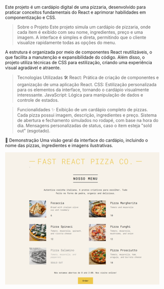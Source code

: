 Este projeto é um cardápio digital de uma pizzaria, desenvolvido para praticar conceitos fundamentais do React e aprimorar habilidades em componentização e CSS.

> Sobre o Projeto
Este projeto simula um cardápio de pizzaria, onde cada item é exibido com seu nome, ingredientes, preço e uma imagem. A interface é simples e direta, permitindo que o cliente visualize rapidamente todas as opções do menu.

A estrutura é organizada por meio de componentes React reutilizáveis, o que facilita a manutenção e expansibilidade do código. Além disso, o projeto utiliza técnicas de CSS para estilização, criando uma experiência visual agradável e atraente.

> Tecnologias Utilizadas 🛠️ 
React: Prática de criação de componentes e organização de uma aplicação React.
CSS: Estilização personalizada para os elementos da interface, tornando o cardápio visualmente interessante.
JavaScript: Lógica para manipulação de dados e controle de estados.

> Funcionalidades ✨
Exibição de um cardápio completo de pizzas.
Cada pizza possui imagem, descrição, ingredientes e preço.
Sistema de abertura e fechamento simulados no rodapé, com base na hora do dia.
Mensagens personalizadas de status, caso o item esteja "sold out" (esgotado).

📸 Demonstração
Uma visão geral da interface do cardápio, incluindo o nome das pizzas, ingredientes e imagens ilustrativas.

![Foto do projeto concluido](cardapio-pizzas\public\imgs\cardapiofoto.png)
